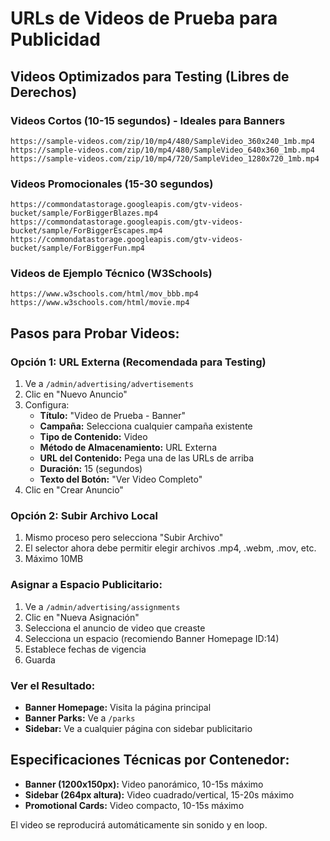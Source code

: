 # URLs de Videos de Prueba para Publicidad

## Videos Optimizados para Testing (Libres de Derechos)

### Videos Cortos (10-15 segundos) - Ideales para Banners
```
https://sample-videos.com/zip/10/mp4/480/SampleVideo_360x240_1mb.mp4
https://sample-videos.com/zip/10/mp4/480/SampleVideo_640x360_1mb.mp4
https://sample-videos.com/zip/10/mp4/720/SampleVideo_1280x720_1mb.mp4
```

### Videos Promocionales (15-30 segundos)
```
https://commondatastorage.googleapis.com/gtv-videos-bucket/sample/ForBiggerBlazes.mp4
https://commondatastorage.googleapis.com/gtv-videos-bucket/sample/ForBiggerEscapes.mp4
https://commondatastorage.googleapis.com/gtv-videos-bucket/sample/ForBiggerFun.mp4
```

### Videos de Ejemplo Técnico (W3Schools)
```
https://www.w3schools.com/html/mov_bbb.mp4
https://www.w3schools.com/html/movie.mp4
```

## Pasos para Probar Videos:

### Opción 1: URL Externa (Recomendada para Testing)
1. Ve a `/admin/advertising/advertisements`
2. Clic en "Nuevo Anuncio"
3. Configura:
   - **Título:** "Video de Prueba - Banner"
   - **Campaña:** Selecciona cualquier campaña existente
   - **Tipo de Contenido:** Video
   - **Método de Almacenamiento:** URL Externa
   - **URL del Contenido:** Pega una de las URLs de arriba
   - **Duración:** 15 (segundos)
   - **Texto del Botón:** "Ver Video Completo"
4. Clic en "Crear Anuncio"

### Opción 2: Subir Archivo Local
1. Mismo proceso pero selecciona "Subir Archivo"
2. El selector ahora debe permitir elegir archivos .mp4, .webm, .mov, etc.
3. Máximo 10MB

### Asignar a Espacio Publicitario:
1. Ve a `/admin/advertising/assignments`
2. Clic en "Nueva Asignación"
3. Selecciona el anuncio de video que creaste
4. Selecciona un espacio (recomiendo Banner Homepage ID:14)
5. Establece fechas de vigencia
6. Guarda

### Ver el Resultado:
- **Banner Homepage:** Visita la página principal
- **Banner Parks:** Ve a `/parks`
- **Sidebar:** Ve a cualquier página con sidebar publicitario

## Especificaciones Técnicas por Contenedor:

- **Banner (1200x150px):** Video panorámico, 10-15s máximo
- **Sidebar (264px altura):** Video cuadrado/vertical, 15-20s máximo
- **Promotional Cards:** Video compacto, 10-15s máximo

El video se reproducirá automáticamente sin sonido y en loop.